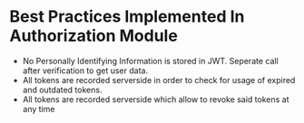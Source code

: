 # Best Practices Implemented In Authorization Module

- No Personally Identifying Information is stored in JWT. Seperate call after verification to get user data.
- All tokens are recorded serverside in order to check for usage of expired and outdated tokens.
- All tokens are recorded serverside which allow to revoke said tokens at any time
